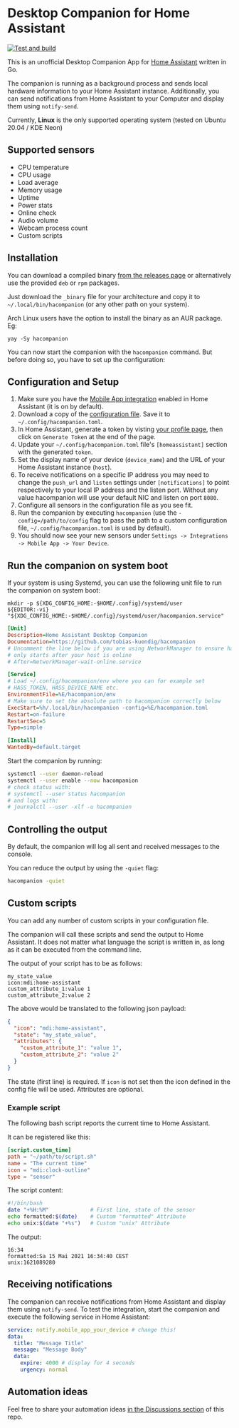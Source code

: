 # Desktop Companion for Home Assistant

[![Test and build](https://github.com/tobias-kuendig/hacompanion/actions/workflows/build.yml/badge.svg)](https://github.com/tobias-kuendig/hacompanion/actions/workflows/build.yml)

This is an unofficial Desktop Companion App for [Home Assistant](https://www.home-assistant.io/) written in Go.

The companion is running as a background process and sends local hardware information to your Home Assistant instance.
Additionally, you can send notifications from Home Assistant to your Computer and display them using `notify-send`.

Currently, **Linux** is the only supported operating system (tested on Ubuntu 20.04 / KDE Neon)


## Supported sensors

* CPU temperature
* CPU usage
* Load average
* Memory usage
* Uptime
* Power stats
* Online check
* Audio volume
* Webcam process count
* Custom scripts

## Installation

You can download a compiled binary [from the releases page](https://github.com/tobias-kuendig/hacompanion/releases) or alternatively use the provided
`deb` or `rpm` packages.

Just download the `_binary` file for your architecture and copy it to `~/.local/bin/hacompanion` (or any other path on your system).

Arch Linux users have the option to install the binary as an AUR package. Eg:
```
yay -Sy hacompanion
```

You can now start the companion with the `hacompanion` command. But before doing so, you have to set up
the configuration:

## Configuration and Setup

1. Make sure you have the [Mobile App integration](https://www.home-assistant.io/integrations/mobile_app/) enabled in Home Assistant (it is on by default).
1. Download a copy of the [configuration file](hacompanion.toml). Save it to `~/.config/hacompanion.toml`.
1. In Home Assistant, generate a token by
   visting [your profile page](https://www.home-assistant.io/docs/authentication/#your-account-profile), then click on `Generate Token` at
   the end of the page.
1. Update your `~/.config/hacompanion.toml` file's `[homeassistant]` section with the generated `token`.
1. Set the display name of your device (`device_name`) and the URL of your Home Assistant instance (`host`).
1. To receive notifications on a specific IP address you may need to change the 
`push_url` and `listen` settings under `[notifications]` to point respectively 
to your local IP address and the listen port. Without any value hacompanion will 
use your default NIC and listen on port `8080`.
1. Configure all sensors in the configuration file as you see fit.
1. Run the companion by executing `hacompanion` (use the `-config=/path/to/config` flag to pass the path to a custom configuration
   file, `~/.config/hacompanion.toml` is used by default).
1. You should now see your new sensors under `Settings -> Integrations -> Mobile App -> Your Device`.

## Run the companion on system boot

If your system is using Systemd, you can use the following unit file to run the companion on system boot:

```shell
mkdir -p ${XDG_CONFIG_HOME:-$HOME/.config}/systemd/user
${EDITOR:-vi} "${XDG_CONFIG_HOME:-$HOME/.config}/systemd/user/hacompanion.service"
```

```ini
[Unit]
Description=Home Assistant Desktop Companion
Documentation=https://github.com/tobias-kuendig/hacompanion
# Uncomment the line below if you are using NetworkManager to ensure hacompanion
# only starts after your host is online
# After=NetworkManager-wait-online.service

[Service]
# Load ~/.config/hacompanion/env where you can for example set
# HASS_TOKEN, HASS_DEVICE_NAME etc.
EnvironmentFile=%E/hacompanion/env
# Make sure to set the absolute path to hacompanion correctly below
ExecStart=%h/.local/bin/hacompanion -config=%E/hacompanion.toml
Restart=on-failure
RestartSec=5
Type=simple

[Install]
WantedBy=default.target
```

Start the companion by running:

```bash
systemctl --user daemon-reload
systemctl --user enable --now hacompanion
# check status with:
# systemctl --user status hacompanion
# and logs with:
# journalctl --user -xlf -u hacompanion
```

## Controlling the output

By default, the companion will log all sent and received messages to the console.

You can reduce the output by using the `-quiet` flag:

```bash
hacompanion -quiet
```  

## Custom scripts

You can add any number of custom scripts in your configuration file.

The companion will call these scripts and send the output to Home Assistant. It does not matter what language the script is written in, as
long as it can be executed from the command line.

The output of your script has to be as follows:

```
my_state_value
icon:mdi:home-assistant
custom_attribute_1:value 1
custom_attribute_2:value 2
```

The above would be translated to the following json payload:

```json
{
  "icon": "mdi:home-assistant",
  "state": "my_state_value",
  "attributes": {
    "custom_attribute_1": "value 1",
    "custom_attribute_2": "value 2"
  }
}
```

The state (first line) is required.
If `icon` is not set then the icon defined in the config file will be used.
Attributes are optional.

### Example script

The following bash script reports the current time to Home Assistant.

It can be registered like this:

```toml
[script.custom_time]
path = "~/path/to/script.sh"
name = "The current time"
icon = "mdi:clock-outline"
type = "sensor"
```

The script content:

```bash
#!/bin/bash
date "+%H:%M"             # First line, state of the sensor
echo formatted:$(date)    # Custom "formatted" Attribute
echo unix:$(date "+%s")   # Custom "unix" Attribute
```

The output:

```text
16:34
formatted:Sa 15 Mai 2021 16:34:40 CEST
unix:1621089280
```

## Receiving notifications

The companion can receive notifications from Home Assistant and display them using `notify-send`. To test the integration, start the companion
and execute the following service in Home Assistant:

```yaml
service: notify.mobile_app_your_device # change this!
data:
  title: "Message Title"
  message: "Message Body"
  data:
    expire: 4000 # display for 4 seconds
    urgency: normal
```

## Automation ideas

Feel free to share your automation ideas [in the Discussions section](https://github.com/tobias-kuendig/hacompanion/discussions) of this
repo.

